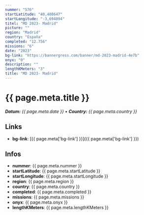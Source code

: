 ```yaml
---
nummer: "576"
startLatitude: "40,408647"
startLongitude: "-3,694094"
titel: "MD 2023- Madrid"
picture: ""
region: "Madrid"
country: "España"
completed: "12.756"
missions: "6"
date: "2023"
bg-link: "https://bannergress.com/banner/md-2023-madrid-4e7b"
onyx: "0"
description: ""
lengthKMeters: "3"
title: "MD 2023- Madrid"
---
```


# {{ page.meta.title }}
_**Datum:** {{ page.meta.date }} • **Country:** {{ page.meta.country }}_

## Links
- **bg-link**: [{{ page.meta['bg-link'] }}]({{ page.meta['bg-link'] }})

## Infos
- **nummer**: {{ page.meta.nummer }}
- **startLatitude**: {{ page.meta.startLatitude }}
- **startLongitude**: {{ page.meta.startLongitude }}
- **region**: {{ page.meta.region }}
- **country**: {{ page.meta.country }}
- **completed**: {{ page.meta.completed }}
- **missions**: {{ page.meta.missions }}
- **onyx**: {{ page.meta.onyx }}
- **lengthKMeters**: {{ page.meta.lengthKMeters }}

